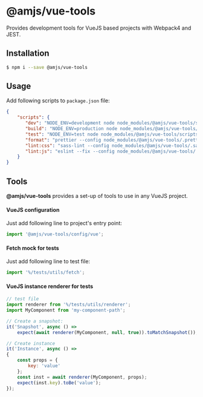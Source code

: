 # @amjs/vue-tools

Provides development tools for VueJS based projects with Webpack4 and JEST.

## Installation

```bash
$ npm i --save @amjs/vue-tools
```

## Usage

Add following scripts to `package.json` file:

```json
{
    "scripts": {
       "dev": "NODE_ENV=development node node_modules/@amjs/vue-tools/scripts/server.js",
       "build": "NODE_ENV=production node node_modules/@amjs/vue-tools/scripts/build.js",
       "test": "NODE_ENV=test node node_modules/@amjs/vue-tools/scripts/jest.js",
       "format": "prettier --config node_modules/@amjs/vue-tools/.prettierrc --write 'src/**/*.js'",
       "lint:css": "sass-lint --config node_modules/@amjs/vue-tools/.sass-lint.yml -v",
       "lint:js": "eslint --fix --config node_modules/@amjs/vue-tools/.eslintrc.yml --ext .js src __tests__"
    }
}
```

## Tools

**@amjs/vue-tools** provides a set-up of tools to use in any VueJS project.

#### VueJS configuration

Just add following line to project's entry point:

```javascript
import '@amjs/vue-tools/config/vue';
```

#### Fetch mock for tests

Just add following line to test file:

```javascript
import '%/tests/utils/fetch';
```

#### VueJS instance renderer for tests

```javascript
// test file
import renderer from '%/tests/utils/renderer';
import MyComponent from 'my-component-path';

// Create a snapshot:
it('Snapshot', async () =>
    expect(await renderer(MyComponent, null, true)).toMatchSnapshot());

// Create instance
it('Instance', async () =>
{
    const props = {
        key: 'value'
    };
    const inst = await renderer(MyComponent, props);
    expect(inst.key).toBe('value');
});
```
